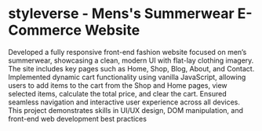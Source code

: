 ﻿# styleverse - Mens's Summerwear E-Commerce Website
 Developed a fully responsive front-end fashion website focused on men’s summerwear, showcasing a clean, modern UI with flat-lay clothing imagery. The site includes key pages such as Home, Shop, Blog, About, and Contact. Implemented dynamic cart functionality using vanilla JavaScript, allowing users to add items to the cart from the Shop and Home pages, view selected items, calculate the total price, and clear the cart. Ensured seamless navigation and interactive user experience across all devices. This project demonstrates skills in UI/UX design, DOM manipulation, and front-end web development best practices
